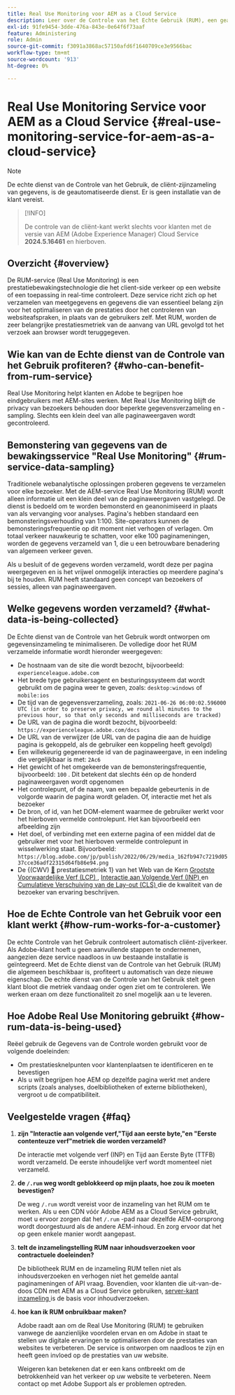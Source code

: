 ```yaml
---
title: Real Use Monitoring voor AEM as a Cloud Service
description: Leer over de Controle van het Echte Gebruik (RUM), een geautomatiseerde dienst die toestaat om de cliënt-zijinzameling van gegevens te controleren.
exl-id: 91fe9454-3dde-476a-843e-0e64f6f73aaf
feature: Administering
role: Admin
source-git-commit: f3091a3868ac57150afd6f1640709ce3e9566bac
workflow-type: tm+mt
source-wordcount: '913'
ht-degree: 0%

---
```


# Real Use Monitoring Service voor AEM as a Cloud Service {#real-use-monitoring-service-for-aem-as-a-cloud-service}

>[!NOTE]
>
>De echte dienst van de Controle van het Gebruik, de cliënt-zijinzameling van gegevens, is de geautomatiseerde dienst. Er is geen installatie van de klant vereist.

>[!INFO]
>
>De controle van de cliënt-kant werkt slechts voor klanten met de versie van AEM (Adobe Experience Manager) Cloud Service **2024.5.16461** en hierboven.

## Overzicht {#overview}

De RUM-service (Real Use Monitoring) is een prestatiebewakingstechnologie die het client-side verkeer op een website of een toepassing in real-time controleert. Deze service richt zich op het verzamelen van meetgegevens en gegevens die van essentieel belang zijn voor het optimaliseren van de prestaties door het controleren van websiteafspraken, in plaats van de gebruikers zelf. Met RUM, worden de zeer belangrijke prestatiesmetriek van de aanvang van URL gevolgd tot het verzoek aan browser wordt teruggegeven.

## Wie kan van de Echte dienst van de Controle van het Gebruik profiteren? {#who-can-benefit-from-rum-service}

Real Use Monitoring helpt klanten en Adobe te begrijpen hoe eindgebruikers met AEM-sites werken. Met Real Use Monitoring blijft de privacy van bezoekers behouden door beperkte gegevensverzameling en -sampling. Slechts een klein deel van alle paginaweergaven wordt gecontroleerd.

## Bemonstering van gegevens van de bewakingsservice &quot;Real Use Monitoring&quot; {#rum-service-data-sampling}

Traditionele webanalytische oplossingen proberen gegevens te verzamelen voor elke bezoeker. Met de AEM-service Real Use Monitoring (RUM) wordt alleen informatie uit een klein deel van de paginaweergaven vastgelegd. De dienst is bedoeld om te worden bemonsterd en geanonimiseerd in plaats van als vervanging voor analyses. Pagina&#39;s hebben standaard een bemonsteringsverhouding van 1:100. Site-operators kunnen de bemonsteringsfrequentie op dit moment niet verhogen of verlagen. Om totaal verkeer nauwkeurig te schatten, voor elke 100 paginameningen, worden de gegevens verzameld van 1, die u een betrouwbare benadering van algemeen verkeer geven.

Als u besluit of de gegevens worden verzameld, wordt deze per pagina weergegeven en is het vrijwel onmogelijk interacties op meerdere pagina&#39;s bij te houden. RUM heeft standaard geen concept van bezoekers of sessies, alleen van paginaweergaven.

## Welke gegevens worden verzameld? {#what-data-is-being-collected}

De Echte dienst van de Controle van het Gebruik wordt ontworpen om gegevensinzameling te minimaliseren. De volledige door het RUM verzamelde informatie wordt hieronder weergegeven:

* De hostnaam van de site die wordt bezocht, bijvoorbeeld: `experienceleague.adobe.com`
* Het brede type gebruikersagent en besturingssysteem dat wordt gebruikt om de pagina weer te geven, zoals: `desktop:windows` of `mobile:ios`
* De tijd van de gegevensverzameling, zoals: `2021-06-26 06:00:02.596000 UTC (in order to preserve privacy, we round all minutes to the previous hour, so that only seconds and milliseconds are tracked)`
* De URL van de pagina die wordt bezocht, bijvoorbeeld: `https://experienceleague.adobe.com/docs`
* De URL van de verwijzer (de URL van de pagina die aan de huidige pagina is gekoppeld, als de gebruiker een koppeling heeft gevolgd)
* Een willekeurig gegenereerde id van de paginaweergave, in een indeling die vergelijkbaar is met: `2Ac6`
* Het gewicht of het omgekeerde van de bemonsteringsfrequentie, bijvoorbeeld: `100` . Dit betekent dat slechts één op de honderd paginaweergaven wordt opgenomen
* Het controlepunt, of de naam, van een bepaalde gebeurtenis in de volgorde waarin de pagina wordt geladen. Of, interactie met het als bezoeker
* De bron, of id, van het DOM-element waarmee de gebruiker werkt voor het hierboven vermelde controlepunt. Het kan bijvoorbeeld een afbeelding zijn
* Het doel, of verbinding met een externe pagina of een middel dat de gebruiker met voor het hierboven vermelde controlepunt in wisselwerking staat. Bijvoorbeeld: `https://blog.adobe.com/jp/publish/2022/06/29/media_162fb947c7219d0537cce36adf22315d64fb86e94.png`
* De {(CWV) [&#128279;](https://web.dev/articles/lcp) prestatiesmetriek 1} van het Web van de Kern [ Grootste Voorwaardelijke Verf (LCP) ](https://web.dev/articles/lcp), [ Interactie aan Volgende Verf (INP) ](https://web.dev/articles/inp) en [ Cumulatieve Verschuiving van de Lay-out (CLS) ](https://web.dev/articles/cls) die de kwaliteit van de bezoeker van ervaring beschrijven.

## Hoe de Echte Controle van het Gebruik voor een klant werkt {#how-rum-works-for-a-customer}

De echte Controle van het Gebruik controleert automatisch cliënt-zijverkeer. Als Adobe-klant hoeft u geen aanvullende stappen te ondernemen, aangezien deze service naadloos in uw bestaande installatie is geïntegreerd. Met de Echte dienst van de Controle van het Gebruik (RUM) die algemeen beschikbaar is, profiteert u automatisch van deze nieuwe eigenschap. De echte dienst van de Controle van het Gebruik stelt geen klant bloot die metriek vandaag onder ogen ziet om te controleren. We werken eraan om deze functionaliteit zo snel mogelijk aan u te leveren.

<!-- Alexandru: hiding temporarily, until we figure out where this needs to be linked to 

If you wish to leverage more insights with this new feature to optimize your digital experiences effortlessly, please see here (link to Row 99). -->

## Hoe Adobe Real Use Monitoring gebruikt {#how-rum-data-is-being-used}

Reëel gebruik de Gegevens van de Controle worden gebruikt voor de volgende doeleinden:

* Om prestatiesknelpunten voor klantenplaatsen te identificeren en te bevestigen
* Als u wilt begrijpen hoe AEM op dezelfde pagina werkt met andere scripts (zoals analyses, doelbibliotheken of externe bibliotheken), vergroot u de compatibiliteit.
<!--
## Limitations and understanding variance in page views and performance metrics {#limitations-and-understanding-variance-in-page-views-and-performance-metrics}

Here are key considerations for customers to keep in mind when interpreting their RUM data:

1. **Tracker blockers**

   * End-users employing tracker blockers or privacy extensions can impede RUM data collection, as these tools restrict the tracking scripts' execution. This restriction may lead to underreported page views and user interactions, creating a discrepancy between actual site activity and the data captured by RUM.

1. **Limitations in capturing headless API/JSON calls**

   * RUM data service focuses on the client-side experience and doesn't capture the backend API or JSON calls made from a non-AEM headless app at this time. The exclusion of these calls from RUM service data creates variances from the content requests measured by CDN Analytics.
-->

## Veelgestelde vragen {#faq}

<!-- REMOVED THIS FAQ AS PER EMAIL REQUEST FROM SHWETA DUA, SEPTEMBER 4, 2024 TO THE DL-AEM-DOCS GROUP 
1. **Can customers integrate the RUM service scripts with third-party systems like Dynatrace?**

   Yes.
-->

1. **zijn &quot;Interactie aan volgende verf,&quot;Tijd aan eerste byte,&quot;en &quot;Eerste contenteuze verf&quot;metriek die worden verzameld?**

   De interactie met volgende verf (INP) en Tijd aan Eerste Byte (TTFB) wordt verzameld.  De eerste inhoudelijke verf wordt momenteel niet verzameld.

1. **de `/.rum` weg wordt geblokkeerd op mijn plaats, hoe zou ik moeten bevestigen?**

   De weg `/.rum` wordt vereist voor de inzameling van het RUM om te werken. Als u een CDN vóór Adobe AEM as a Cloud Service gebruikt, moet u ervoor zorgen dat het `/.rum` -pad naar dezelfde AEM-oorsprong wordt doorgestuurd als de andere AEM-inhoud. En zorg ervoor dat het op geen enkele manier wordt aangepast.

1. **telt de inzamelingstelling RUM naar inhoudsverzoeken voor contractuele doeleinden?**

   De bibliotheek RUM en de inzameling RUM tellen niet als inhoudsverzoeken en verhogen niet het gemelde aantal paginameningen of API vraag. Bovendien, voor klanten die uit-van-de-doos CDN met AEM as a Cloud Service gebruiken, [ server-kant inzameling ](#serverside-collection) is de basis voor inhoudverzoeken.

1. **hoe kan ik RUM onbruikbaar maken?**

   Adobe raadt aan om de Real Use Monitoring (RUM) te gebruiken vanwege de aanzienlijke voordelen ervan en om Adobe in staat te stellen uw digitale ervaringen te optimaliseren door de prestaties van websites te verbeteren. De service is ontworpen om naadloos te zijn en heeft geen invloed op de prestaties van uw website.

   Weigeren kan betekenen dat er een kans ontbreekt om de betrokkenheid van het verkeer op uw website te verbeteren. Neem contact op met Adobe Support als er problemen optreden.